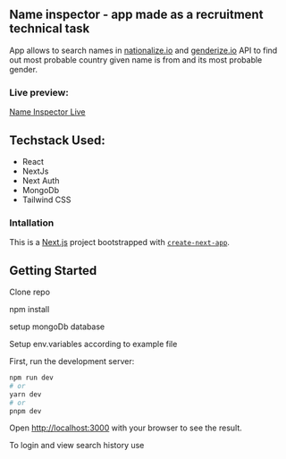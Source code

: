 ## Name inspector - app made as a recruitment technical task
App allows to search names in [nationalize.io](https://nationalize.io/) and [genderize.io](https://genderize.io/) API to find out most probable country given name is from and its most probable gender. 

### Live preview: 
[Name Inspector Live](https://name-inspector-kinetic639.vercel.app/) 

## Techstack Used:

- React
- NextJs
- Next Auth
- MongoDb
- Tailwind CSS

### Intallation

This is a [Next.js](https://nextjs.org/) project bootstrapped with [`create-next-app`](https://github.com/vercel/next.js/tree/canary/packages/create-next-app).

## Getting Started

Clone repo

npm install

setup mongoDb database

Setup env.variables according to example file

First, run the development server:

```bash
npm run dev
# or
yarn dev
# or
pnpm dev
```

Open [http://localhost:3000](http://localhost:3000) with your browser to see the result.


To login and view search history use 